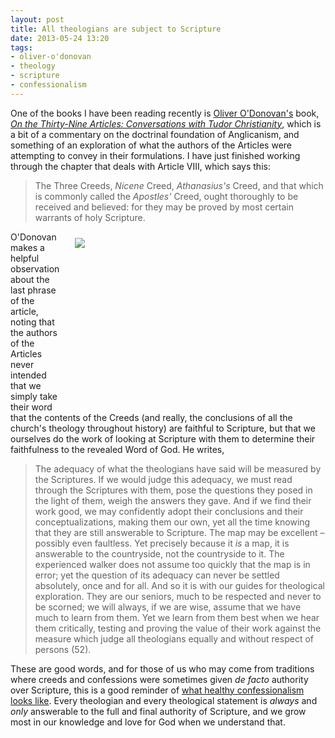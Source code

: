 ```yaml
---
layout: post
title: All theologians are subject to Scripture
date: 2013-05-24 13:20
tags:
- oliver-o'donovan
- theology
- scripture
- confessionalism
---
```

One of the books I have been reading recently is [Oliver O'Donovan's](http://en.wikipedia.org/wiki/Oliver_O%27Donovan) book, *[On the Thirty-Nine Articles: Conversations with Tudor Christianity](http://www.amazon.co.uk/gp/product/B005HITR40/ref=as_li_qf_sp_asin_il_tl?ie=UTF8&camp=1634&creative=6738&creativeASIN=B005HITR40&linkCode=as2&tag=jakebeldercom-21)*, which is a bit of a commentary on the doctrinal foundation of Anglicanism, and something of an exploration of what the authors of the Articles were attempting to convey in their formulations. I have just finished working through the chapter that deals with Article VIII, which says this:

<blockquote>
The Three Creeds, <em>Nicene</em> Creed, <em>Athanasius's</em> Creed, and that which is commonly called the <em>Apostles'</em>  Creed, ought thoroughly to be received and believed: for they may be proved by most certain warrants of holy Scripture.
</blockquote>

<div style="float: right; margin: 10px 1px 0px 20px; width: 400px; height: 269px;"><img src="https://dl.dropboxusercontent.com/u/3897986/Jake%20Blog%20Images/friends-looking-at-city-map.jpg"></div>
O'Donovan makes a helpful observation about the last phrase of the article, noting that the authors of the Articles never intended that we simply take their word that the contents of the Creeds (and really, the conclusions of all the church's theology throughout history) are faithful to Scripture, but that we ourselves do the work of looking at Scripture with them to determine their faithfulness to the revealed Word of God. He writes,

<blockquote>
The adequacy of what the theologians have said will be measured by the Scriptures. If we would judge this adequacy, we must read through the Scriptures with them, pose the questions they posed in the light of them, weigh the answers they gave. And if we find their work good, we may confidently adopt their conclusions and their conceptualizations, making them our own, yet all the time knowing that they are still answerable to Scripture. The map may be excellent – possibly even faultless. Yet precisely because it <em>is</em> a map, it is answerable to the countryside, not the countryside to it. The experienced walker does not assume too quickly that the map is in error; yet the question of its adequacy can never be settled absolutely, once and for all. And so it is with our guides for theological exploration. They are our seniors, much to be respected and never to be scorned; we will always, if we are wise, assume that we have much to learn from them. Yet we learn from them best when we hear them critically, testing and proving the value of their work against the measure which judge all theologians equally and without respect of persons (52).
</blockquote>

These are good words, and for those of us who may come from traditions where creeds and confessions were sometimes given *de facto* authority over Scripture, this is a good reminder of [what healthy confessionalism looks like](http://blog.jakebelder.com/post/sola-scriptura-and-healthy-confessionalism). Every theologian and every theological statement is *always* and *only* answerable to the full and final authority of Scripture, and we grow most in our knowledge and love for God when we understand that.
